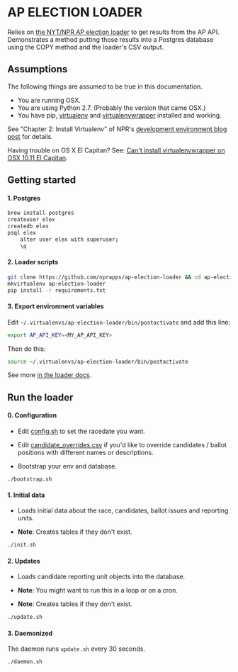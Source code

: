 # AP ELECTION LOADER
Relies on [the NYT/NPR AP election loader]() to get results from the AP API. Demonstrates a method putting those results into a Postgres database using the COPY method and the loader's CSV output.

## Assumptions
The following things are assumed to be true in this documentation.

* You are running OSX.
* You are using Python 2.7. (Probably the version that came OSX.)
* You have pip, [virtualenv](https://pypi.python.org/pypi/virtualenv) and [virtualenvwrapper](https://pypi.python.org/pypi/virtualenvwrapper) installed and working.

See "Chapter 2: Install Virtualenv" of NPR's [development environment blog post](http://blog.apps.npr.org/2013/06/06/how-to-setup-a-developers-environment.html) for details.

Having trouble on OS X El Capitan? See: [Can't install virtualenvwrapper on OSX 10.11 El Capitan](http://stackoverflow.com/questions/32086631/cant-install-virtualenvwrapper-on-osx-10-11-el-capitan).

## Getting started

#### 1. Postgres
```bash
brew install postgres
createuser elex
createdb elex
psql elex
    alter user elex with superuser;
    \q
```

#### 2. Loader scripts
```bash
git clone https://github.com/nprapps/ap-election-loader && cd ap-election-loader
mkvirtualenv ap-election-loader
pip install -r requirements.txt
```

#### 3. Export environment variables
Edit `~/.virtualenvs/ap-election-loader/bin/postactivate` and add this line:

```bash
export AP_API_KEY=<MY_AP_API_KEY>
```

Then do this:

```bash
source ~/.virtualenvs/ap-election-loader/bin/postactivate
```

See more [in the loader docs]().

## Run the loader

#### 0. Configuration
* Edit [config.sh](https://github.com/newsdev/ap-election-loader/blob/master/config.sh) to set the racedate you want.

* Edit [candidate_overrides.csv](https://github.com/newsdev/ap-election-loader/blob/master/candidate_overrides.csv) if you'd like to override candidates / ballot positions with different names or descriptions.

* Bootstrap your env and database.
```
./bootstrap.sh
```

#### 1. Initial data
* Loads initial data about the race, candidates, ballot issues and reporting units.

* **Note**: Creates tables if they don't exist.
```bash
./init.sh
```

#### 2. Updates
* Loads candidate reporting unit objects into the database.

* **Note**: You might want to run this in a loop or on a cron.

* **Note**: Creates tables if they don't exist.

```bash
./update.sh
```

#### 3. Daemonized
The daemon runs `update.sh` every 30 seconds.
```
./daemon.sh
```
